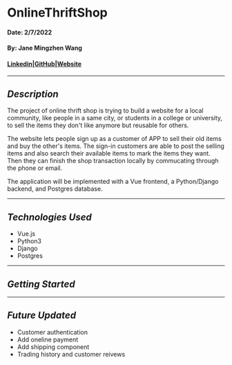 # OnlineThriftShop
#### Date: 2/7/2022
#### By: Jane Mingzhen Wang
#### [Linkedin](https://www.linkedin.com/in/janemzwangnj)|[GitHub](https://github.com/janemzwangnj)|[Website]()
***
## *Description*
The project of online thrift shop is trying to build a website for a local community, like people in a same city, or students in a college or university, to sell the items they don't like anymore but reusable for others. 

The website lets people sign up as a customer of APP to sell their old items and buy the other's items. The sign-in customers are able to post the selling items and also search their available items to mark the items they want. Then they can finish the shop transaction locally by commucating through the phone or email.  

The application will be implemented with a Vue frontend, a Python/Django backend, and Postgres database.  
***
## *Technologies Used*
  * Vue.js
  * Python3
  * Django
  * Postgres
***
## *Getting Started*

***
## *Future Updated*
- Customer authentication
- Add oneline payment
- Add shipping component
- Trading history and customer reivews
